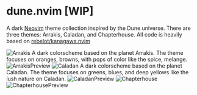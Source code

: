 # dune.nvim [WIP]
A dark [Neovim](https://github.com/neovim/neovim) theme collection inspired by the Dune universe. There are three themes: Arrakis, Caladan, and Chapterhouse. All code is heavily based on [rebelot/kanagawa.nvim](https://github.com/rebelot/kanagawa.nvim.git)

![Arrakis](https://github.com/szammyboi/dune.nvim/blob/main/Arrakis@2x.png?raw=true)
A dark colorscheme based on the planet Arrakis. The theme focuses on oranges, browns, with pops of color like the spice, melange.
![ArrakisPreview](https://github.com/szammyboi/dune.nvim/blob/main/arrakis.png?raw=true)
![Caladan](https://github.com/szammyboi/dune.nvim/blob/main/Caladan@2x.png?raw=true)
A dark colorscheme based on the planet Caladan. The theme focuses on greens, blues, and deep yellows like the lush nature on Caladan.
![CaladanPreview](https://github.com/szammyboi/dune.nvim/blob/main/caladan.png?raw=true)
![Chapterhouse](https://github.com/szammyboi/dune.nvim/blob/main/Chapterhouse@2x.png?raw=true)
![ChapterhousePreview](https://github.com/szammyboi/dune.nvim/blob/main/chapterhouse.png?raw=true)


